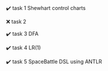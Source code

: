 # 

✔️ task 1 Shewhart control charts

❌ task 2

✔️ task 3 DFA

✔️ task 4 LR(1)

✔️ task 5 SpaceBattle DSL using ANTLR 
